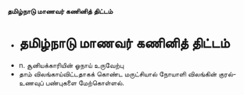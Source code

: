 **தமிழ்நாடு மாணவர் கணினித் திட்டம்**
- # தமிழ்நாடு மாணவர் கணினித் திட்டம்
- n. சூனியக்காரியின் ஓநாய் உருவேற்பு
- தாம் விலங்காய்விட்டதாகக் கொண்ட மருட்சியால் நோயாளி விலங்கின் குரல்-உணவுப் பண்புகளை மேற்கொள்ளல்.


